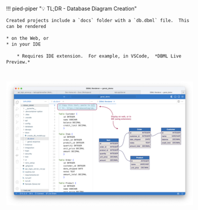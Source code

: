 !!! pied-piper ":bulb: TL;DR - Database Diagram Creation"

    Created projects include a `docs` folder with a `db.dbml` file.  This can be rendered
    
    * on the Web, or 
    * in your IDE

        * Requires IDE extension.  For example, in VSCode,  *DBML Live Preview.* 

&nbsp;

![Database Diagram](images/database/db-diagram.png)
